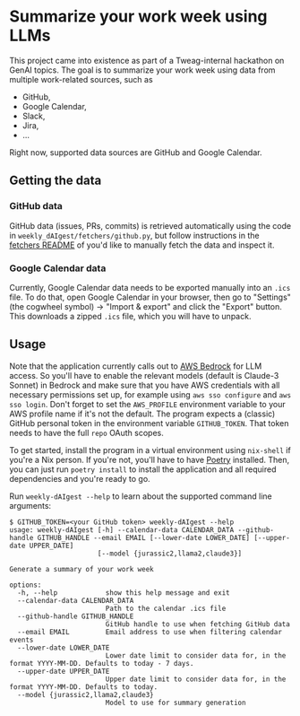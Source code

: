 # Summarize your work week using LLMs

This project came into existence as part of a Tweag-internal hackathon on GenAI topics.
The goal is to summarize your work week using data from multiple work-related sources, such as
- GitHub,
- Google Calendar,
- Slack,
- Jira,
- ...

Right now, supported data sources are GitHub and Google Calendar.

## Getting the data

### GitHub data

GitHub data (issues, PRs, commits) is retrieved automatically using the code in `weekly_dAIgest/fetchers/github.py`, but follow instructions in the [fetchers README](weekly_dAIgest/fetchers/README.md) of you'd like to manually fetch the data and inspect it.

### Google Calendar data

Currently, Google Calendar data needs to be exported manually into an `.ics` file.
To do that, open Google Calendar in your browser, then go to "Settings" (the cogwheel symbol) -> "Import & export" and click the "Export" button.
This downloads a zipped `.ics` file, which you will have to unpack.

## Usage

Note that the application currently calls out to [AWS Bedrock](https://aws.amazon.com/bedrock/) for LLM access.
So you'll have to enable the relevant models (default is Claude-3 Sonnet) in Bedrock and make sure that you have AWS credentials with all necessary permissions set up, for example using `aws sso configure` and `aws sso login`.
Don't forget to set the `AWS_PROFILE` environment variable to your AWS profile name if it's not the default.
The program expects a (classic) GitHub personal token in the environment variable `GITHUB_TOKEN`.
That token needs to have the full `repo` OAuth scopes.

To get started, install the program in a virtual environment using `nix-shell` if you're a Nix person.
If you're not, you'll have to have [Poetry](https://python-poetry.org/) installed.
Then, you can just run `poetry install` to install the application and all required dependencies and you're ready to go.

Run `weekly-dAIgest --help` to learn about the supported command line arguments:
```console
$ GITHUB_TOKEN=<your GitHub token> weekly-dAIgest --help
usage: weekly-dAIgest [-h] --calendar-data CALENDAR_DATA --github-handle GITHUB_HANDLE --email EMAIL [--lower-date LOWER_DATE] [--upper-date UPPER_DATE]
                      [--model {jurassic2,llama2,claude3}]

Generate a summary of your work week

options:
  -h, --help            show this help message and exit
  --calendar-data CALENDAR_DATA
                        Path to the calendar .ics file
  --github-handle GITHUB_HANDLE
                        GitHub handle to use when fetching GitHub data
  --email EMAIL         Email address to use when filtering calendar events
  --lower-date LOWER_DATE
                        Lower date limit to consider data for, in the format YYYY-MM-DD. Defaults to today - 7 days.
  --upper-date UPPER_DATE
                        Upper date limit to consider data for, in the format YYYY-MM-DD. Defaults to today.
  --model {jurassic2,llama2,claude3}
                        Model to use for summary generation
```
